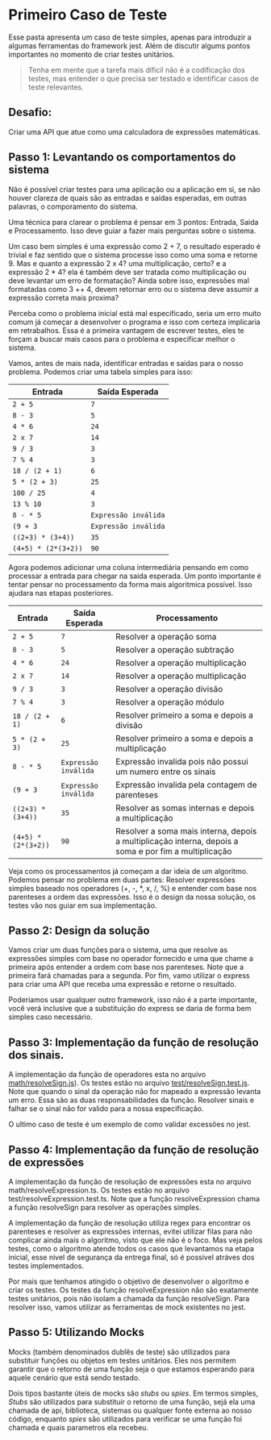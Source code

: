 # Primeiro Caso de Teste

Esse pasta apresenta um caso de teste simples, apenas para introduzir a algumas ferramentas do framework jest. Além de discutir algums pontos importantes no momento de criar testes unitários. 

> Tenha em mente que a tarefa mais dificil não é a codificação dos testes, mas entender o que precisa ser testado e identificar casos de teste relevantes.

## Desafio:
Criar uma API que atue como uma calculadora de expressões matemáticas.


## Passo 1: Levantando os comportamentos do sistema

Não é possível criar testes para uma aplicação ou a aplicação em si, se não houver clareza de quais são as entradas e saídas esperadas, em outras palavras, o comporamento do sistema. 

Uma técnica para clarear o problema é pensar em 3 pontos: Entrada, Saida e Processamento. Isso deve guiar a fazer mais perguntas sobre o sistema.

Um caso bem simples é uma expressão como 2 + 7, o resultado esperado é trivial e faz sentido que o sistema processe isso como uma soma e retorne 9. 
Mas e quanto a expressão 2 x 4? uma multiplicação, certo? e a expressão 2 * 4? ela é também deve ser tratada como multiplicação ou deve levantar um erro de formatação? Ainda sobre isso, expressões mal formatadas como 3 ++ 4, devem retornar erro ou o sistema deve assumir a expressão correta mais proxima? 

Perceba como o problema inicial está mal especificado, seria um erro muito comum já começar a desenvolver o programa e isso com certeza implicaria em retrabalhos. Essa é a primeira vantagem de escrever testes, eles te forçam a buscar mais casos para o problema e especificar melhor o sistema.

Vamos, antes de mais nada, identificar entradas e saidas para o nosso problema. Podemos criar uma tabela simples para isso:

| Entrada               | Saída Esperada      |
|-----------------------|---------------------|
| `2 + 5`               | `7`                 |
| `8 - 3`               | `5`                 |
| `4 * 6`               | `24`                |
| `2 x 7`               | `14`                |
| `9 / 3`               | `3`                 |
| `7 % 4`               | `3`                 |
| `18 / (2 + 1)`        | `6`                 |
| `5 * (2 + 3)`         | `25`                |
| `100 / 25`            | `4`                 |
| `13 % 10`             | `3`                 |
| `8 - * 5`             | `Expressão inválida`|
| `(9 + 3`              | `Expressão inválida`|
| `((2+3) * (3+4))`     | `35`                |
| `(4+5) * (2*(3+2))`   | `90`                |

Agora podemos adicionar uma coluna intermediária pensando em como processar a entrada para chegar na saida esperada. Um ponto importante é tentar pensar no processamento da forma mais algoritmica possível. Isso ajudara nas etapas posteriores.

| Entrada               | Saída Esperada      | Processamento   |
|-----------------------|---------------------|-----------------|
| `2 + 5`               | `7`                 |Resolver a operação soma
| `8 - 3`               | `5`                 |Resolver a operação subtração
| `4 * 6`               | `24`                |Resolver a operação multiplicação
| `2 x 7`               | `14`                |Resolver a operação multiplicação
| `9 / 3`               | `3`                 |Resolver a operação divisão
| `7 % 4`               | `3`                 |Resolver a operação módulo
| `18 / (2 + 1)`        | `6`                 |Resolver primeiro a soma e depois a divisão
| `5 * (2 + 3)`         | `25`                |Resolver primeiro a soma e depois a multiplicação
| `8 - * 5`             | `Expressão inválida`|Expressão invalida pois não possui um numero entre os sinais
| `(9 + 3`              | `Expressão inválida`|Expressão invalida pela contagem de parenteses
| `((2+3) * (3+4))`     | `35`                |Resolver as somas internas e depois a multiplicação
| `(4+5) * (2*(3+2))`   | `90`                |Resolver a soma mais interna, depois a multiplicação interna, depois a soma e por fim a multiplicação

Veja como os processamentos já começam a dar ideia de um algoritmo. Podemos pensar no problema em duas partes: Resolver expressões simples baseado nos operadores (+, -, *, x, /, %) e entender com base nos parenteses a ordem das expressões. Isso é o design da nossa solução, os testes vão nos guiar em sua implementação.

## Passo 2: Design da solução
Vamos criar um duas funções para o sistema, uma que resolve as expressões simples com base no operador fornecido e uma que chame a primeira após entender a ordem com base nos parenteses. Note que a primeira fará chamadas para a segunda. Por fim, vamo utilizar o express para criar uma API que receba uma expressão e retorne o resultado. 

Poderiamos usar qualquer outro framework, isso não é a parte importante, você verá inclusive que a substituição do express se daria de forma bem simples caso necessário.

## Passo 3: Implementação da função de resolução dos sinais.
A implementação da função de operadores esta no arquivo [math/resolveSign.js](https://github.com/SocialSoftwareLivingLab/jest-template/blob/main/design-tests/math/resolveSign.ts)). Os testes estão no arquivo [test/resolveSign.test.js](https://github.com/SocialSoftwareLivingLab/jest-template/blob/main/design-tests/test/resolveSign.test.ts). Note que quando o sinal da operação não for mapeado a expressão levanta um erro. Essa são as duas responsabilidades da função. Resolver sinais e falhar se o sinal não for valido para a nossa especificação.

O ultimo caso de teste é um exemplo de como validar excessões no jest.

## Passo 4: Implementação da função de resolução de expressões
A implementação da função de resolução de expressões esta no arquivo math/resolveExpression.ts. Os testes estão no arquivo test/resolveExpression.test.ts. Note que a função resolveExpression chama a função resolveSign para resolver as operações simples.

A implementação da função de resolução utiliza regex para encontrar os parenteses e resolver as expressões internas, evitei utilizar filas para não complicar ainda mais o algoritmo, visto que ele não é o foco. Mas veja pelos testes, como o algoritmo atende todos os casos que levantamos na etapa inicial, esse nivel de segurança da entrega final, só é possivel atráves dos testes implementados.

Por mais que tenhamos atingido o objetivo de desenvolver o algoritmo e criar os testes. Os testes da função resolveExpression não são exatamente testes unitários, pois não isolam a chamada da função resolveSign. Para resolver isso, vamos utilizar as ferramentas de mock existentes no jest.

## Passo 5: Utilizando Mocks

Mocks (também denominados dublês de teste) são utilizados para substituir funções ou objetos em testes unitários. Eles nos permitem garantir que o retorno de uma função seja o que estamos esperando para aquele cenário que está sendo testado.

Dois tipos bastante úteis de mocks são _stubs_ ou _spies_. Em termos simples, _Stubs_ são utilizados para substituir o retorno de uma função, sejá ela uma chamada de api, biblioteca, sistemas ou qualquer fonte externa ao nosso código, enquanto _spies_ são utilizados para verificar se uma função foi chamada e quais parametros ela recebeu.
